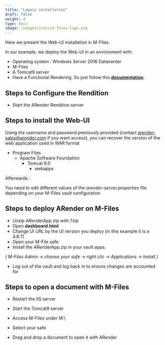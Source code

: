 ```yaml
---
title: "Legacy installation"
draft: false
weight: 4
type: docs
image: /images/icons/m-files-logo.png
---
```


Here we present the Web-UI installation in M-Files. 

In our example, we deploy the Web-UI
in an environment with:

- Operating system : Windows Server 2016 Datacenter
- M-Files 
- A Tomcat9 server
- Have a Functional Rendering. So just follow this **[documentation](broken-link.md)**.


## Steps to Configure the Rendition





- Start the ARender Rendition server


## Steps to install the Web-UI

Using the username and password previously provided (contact arender-sales@arondor.com if you want access),
you can recover the version of the web application used in WAR format


* Program Files
    * Apache Software Foundation
        * Tomcat 9.0
            * webapps


Afterwards :

You need to edit different values of the *arender-server.properties* file depending on your M-Files vault configuration

## Steps to deploy ARender on M-Files

- Unzip ARenderApp.zip with 7zip
- Open **dashboard.html**
- Change UI URL by the UI version you deploy (in this example it is a 4.8.7)
- Open your M-File safe
- Install the ARenderApp.zip in your vault apps.

*( M-Files Admin -> choose your safe -> right clic -> Applications -> Install )*

- Log out of the vault and log back in to ensure changes are accounted for


## Steps to open a document with M-Files

- Restart the IIS server


- Start the Tomcat9 server
- Access M-Files under M:\


- Select your safe
- Drag and drop a document to open it with ARender

